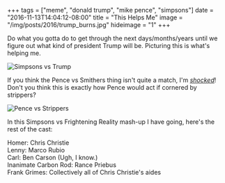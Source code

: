 +++
tags = ["meme", "donald trump", "mike pence", "simpsons"]
date = "2016-11-13T14:04:12-08:00"
title = "This Helps Me"
image = "/img/posts/2016/trump_burns.jpg"
hideimage = "1"
+++

Do what you gotta do to get through the next days/months/years until we figure out what kind of president Trump will be. Picturing this is what's helping me.

![Simpsons vs Trump](/img/posts/2016/trump_burns.jpg)

If you think the Pence vs Smithers thing isn't quite a match, I'm [_shocked_](http://www.snopes.com/mike-pence-supported-gay-conversion-therapy/)! Don't you think this is exactly how Pence would act if cornered by strippers?

![Pence vs Strippers](/img/posts/2016/smithers_girls.gif)

In this Simpsons vs Frightening Reality mash-up I have going, here's the rest of the cast:

Homer: Chris Christie<br />
Lenny: Marco Rubio<br />
Carl: Ben Carson (Ugh, I know.)<br />
Inanimate Carbon Rod: Rance Priebus<br />
Frank Grimes: Collectively all of Chris Christie's aides<br />
